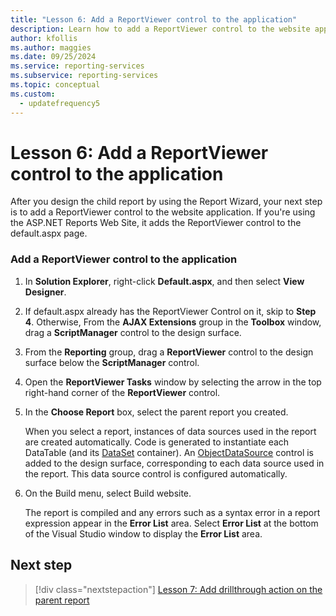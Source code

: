 ```yaml
---
title: "Lesson 6: Add a ReportViewer control to the application"
description: Learn how to add a ReportViewer control to the website application after you design the child report by using the Report Wizard.
author: kfollis
ms.author: maggies
ms.date: 09/25/2024
ms.service: reporting-services
ms.subservice: reporting-services
ms.topic: conceptual
ms.custom:
  - updatefrequency5
---
```

# Lesson 6: Add a ReportViewer control to the application
After you design the child report by using the Report Wizard, your next step is to add a ReportViewer control to the website application. If you're using the ASP.NET Reports Web Site, it adds the ReportViewer control to the default.aspx page.   
  
### Add a ReportViewer control to the application  
  
1.  In **Solution Explorer**, right-click **Default.aspx**, and then select **View Designer**.  
  
2.  If default.aspx already has the ReportViewer Control on it, skip to **Step 4**. Otherwise, From the **AJAX Extensions** group in the **Toolbox** window, drag a **ScriptManager** control to the design surface.  
  
3.  From the **Reporting** group, drag a **ReportViewer** control to the design surface below the **ScriptManager** control.  
  
4.  Open the **ReportViewer Tasks** window by selecting the arrow in the top right-hand corner of the **ReportViewer** control.  
  
5.  In the **Choose Report** box, select the parent report you created.  
  
    When you select a report, instances of data sources used in the report are created automatically. Code is generated to instantiate each DataTable (and its [DataSet](/dotnet/api/system.data.dataset) container). An [ObjectDataSource](/dotnet/api/system.web.ui.webcontrols.objectdatasource) control is added to the design surface, corresponding to each data source used in the report. This data source control is configured automatically.  
  
6.  On the Build menu, select Build website.  
  
    The report is compiled and any errors such as a syntax error in a report expression appear in the **Error List** area. Select **Error List** at the bottom of the Visual Studio window to display the **Error List** area.  
  
## Next step

> [!div class="nextstepaction"]
> [Lesson 7: Add drillthrough action on the parent report](../reporting-services/lesson-7-add-drillthrough-action-on-parent-report.md)
